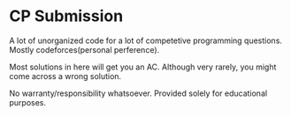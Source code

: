 # CP Submission

A lot of unorganized code for a lot of competetive programming questions. Mostly codeforces(personal perference).

Most solutions in here will get you an AC. Although very rarely, you might come across a wrong solution.

No warranty/responsibility whatsoever. Provided solely for educational purposes.
